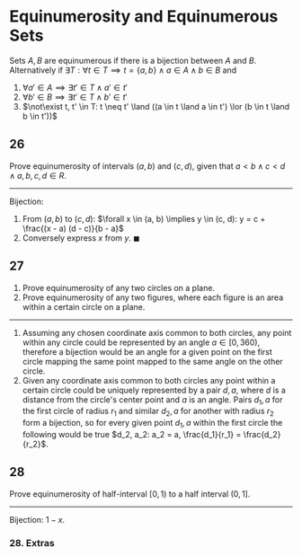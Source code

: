 # Equinumerosity and Equinumerous Sets

Sets $A, B$ are equinumerous if there is a bijection between $A$ and $B$. Alternatively if $\exists T : \forall t \in T \implies t=\{a, b\} \land a \in A \land b \in B$ and 

1. $\forall a' \in A \implies \exists t' \in T \land a' \in t'$
2. $\forall b' \in B \implies \exists t' \in T \land b' \in t'$
3. $\not\exist t, t' \in T: t \neq t' \land ((a \in t \land a \in t') \lor (b \in t \land b \in t'))$

## 26

Prove equinumerosity of intervals $(a, b)$ and $(c, d)$, given that $a < b \land c < d \land a, b, c, d \in R$.

---

Bijection:

1. From $(a, b)$ to $(c, d)$: $\forall x \in (a, b) \implies y \in (c, d): y = c + \frac{(x - a) (d - c)}{b - a}$
2. Conversely express $x$ from $y$. $\blacksquare$

## 27

1. Prove equinumerosity of any two circles on a plane.
2. Prove equinumerosity of any two figures, where each figure is an area within a certain circle on a plane.

---

1. Assuming any chosen coordinate axis common to both circles, any point within any circle could be represented by an angle $a \in [0, 360)$, therefore a bijection would be an angle for a given point on the first circle mapping the same point mapped to the same angle on the other circle.
2. Given any coordinate axis common to both circles any point within a certain circle could be uniquely represented by a pair $d, a$, where $d$ is a distance from the circle's center point and $a$ is an angle. Pairs $d_1, a$ for the first circle of radius $r_1$ and similar $d_2, a$ for another with radius $r_2$ form a bijection, so for every given point $d_1, a$ within the first circle the following would be true $d_2, a_2: a_2 = a, \frac{d_1}{r_1} = \frac{d_2}{r_2}$.

## 28

Prove equinumerosity of half-interval $[0,1)$ to a half interval $(0, 1]$.

---

Bijection: $1-x$.

### 28. Extras
